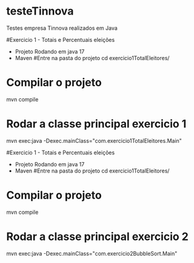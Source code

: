 # testeTinnova
Testes empresa Tinnova realizados em Java


#Exercicio 1 - Totais e Percentuais eleições
- Projeto Rodando em java 17
- Maven
#Entre na pasta do projeto 
cd exercicio1TotalEleitores/
# Compilar o projeto
mvn compile
# Rodar a classe principal exercicio 1 
mvn exec:java -Dexec.mainClass="com.exercicio1TotalEleitores.Main"

#Exercicio 1 - Totais e Percentuais eleições
- Projeto Rodando em java 17
- Maven
#Entre na pasta do projeto 
cd exercicio1TotalEleitores/
# Compilar o projeto
mvn compile
# Rodar a classe principal exercicio 2
mvn exec:java -Dexec.mainClass="com.exercicio2BubbleSort.Main"

